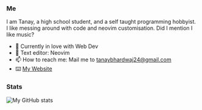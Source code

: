 ### Me

I am Tanay, a high school student, and a self taught programming hobbyist. I like messing around with code and neovim customisation. Did I mention I like music?

- 🌱 Currently in love with Web Dev
- 📔 Text editor: Neovim
- 📫 How to reach me: Mail me to tanaybhardwaj24@gmail.com
- ⌨️ [My Website](https://www.youtube.com/watch?v=dQw4w9WgXcQ)

### Stats

![My GitHub stats](https://github-readme-stats.vercel.app/api?username=tanaybhardwaj24&count_private=true)



